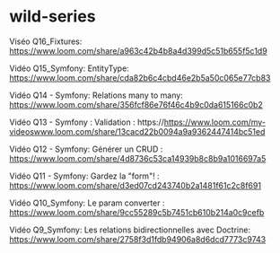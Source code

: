 # wild-series

Viséo Q16_Fixtures: https://www.loom.com/share/a963c42b4b8a4d399d5c51b655f5c1d9

Vidéo Q15_Symfony: EntityType: https://www.loom.com/share/cda82b6c4cbd46e2b5a50c065e77cb83

Vidéo Q14 - Symfony: Relations many to many: https://www.loom.com/share/356fcf86e76f46c4b9c0da615166c0b2

Vidéo Q13 - Symfony : Validation : https://https://www.loom.com/my-videoswww.loom.com/share/13cacd22b0094a9a9362447414bc51ed

Vidéo Q12 - Symfony: Générer un CRUD : https://www.loom.com/share/4d8736c53ca14939b8c8b9a1016697a5

Vidéo Q11 - Symfony: Gardez la "form"! : https://www.loom.com/share/d3ed07cd243740b2a1481f61c2c8f691

Vidéo Q10_Symfony: Le param converter : https://www.loom.com/share/9cc55289c5b7451cb610b214a0c9cefb

Vidéo Q9_Symfony: Les relations bidirectionnelles avec Doctrine: https://www.loom.com/share/2758f3d1fdb94906a8d6dcd7773c9743









